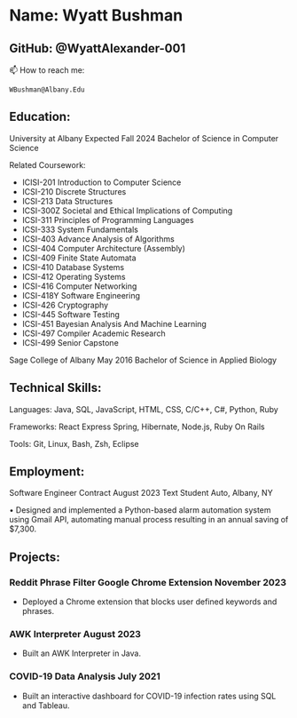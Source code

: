 # Name: Wyatt Bushman
## GitHub: @WyattAlexander-001 
📫 How to reach me: 
```
WBushman@Albany.Edu
```
## Education:

University at Albany 	Expected Fall 2024
Bachelor of Science in Computer Science

Related Coursework:
  * ICISI-201 Introduction to Computer Science
  * ICSI-210 Discrete Structures
  * ICSI-213 Data Structures
  * ICSI-300Z Societal and Ethical Implications of Computing
  * ICSI-311 Principles of Programming Languages
  * ICSI-333 System Fundamentals
  * ICSI-403 Advance Analysis of Algorithms
  * ICSI-404 Computer Architecture (Assembly)
  * ICSI-409 Finite State Automata
  * ICSI-410 Database Systems
  * ICSI-412 Operating Systems
  * ICSI-416 Computer Networking
  * ICSI-418Y Software Engineering
  * ICSI-426 Cryptography
  * ICSI-445 Software Testing
  * ICSI-451 Bayesian Analysis And Machine Learning
  * ICSI-497 Compiler Academic Research
  * ICSI-499 Senior Capstone

Sage College of Albany 	May 2016
Bachelor of Science in Applied Biology

## Technical Skills:
Languages: Java, SQL, JavaScript, HTML, CSS, C/C++, C#, Python, Ruby

Frameworks: React Express Spring, Hibernate, Node.js, Ruby On Rails

Tools: Git, Linux, Bash, Zsh, Eclipse

## Employment:
Software Engineer Contract	August 2023
Text Student Auto, Albany, NY

•	Designed and implemented a Python-based alarm automation system using Gmail API, automating manual process resulting in an annual saving of $7,300.

## Projects:

### Reddit Phrase Filter Google Chrome Extension	November 2023
* Deployed a Chrome extension that blocks user defined keywords and phrases.

### AWK Interpreter	August 2023
* Built an AWK Interpreter in Java.

### COVID-19 Data Analysis	July 2021
* Built an interactive dashboard for COVID-19 infection rates using SQL and Tableau.


